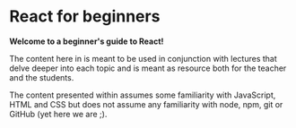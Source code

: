 # React for beginners

**Welcome to a beginner's guide to React!**

The content here in is meant to be used in conjunction with lectures that delve
deeper into each topic and is meant as resource both for the teacher and the
students.

The content presented within assumes some familiarity with JavaScript, HTML and
CSS but does not assume any familiarity with node, npm, git or GitHub (yet here we are ;).


